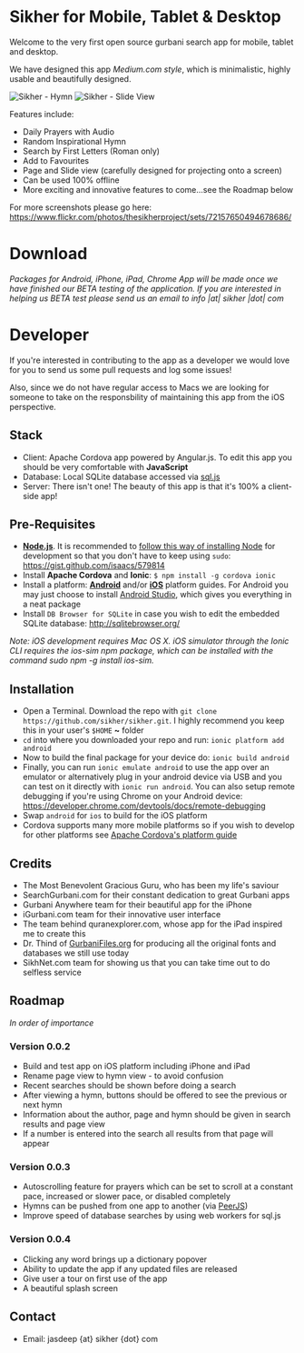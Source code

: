 # Sikher for Mobile, Tablet & Desktop

Welcome to the very first open source gurbani search app for mobile, tablet and desktop.

We have designed this app _Medium.com style_, which is minimalistic, highly usable and beautifully designed.

![Sikher - Hymn](https://farm9.staticflickr.com/8569/15784435493_bd3d336f28.jpg "Sikher - Hymn")
![Sikher - Slide View](https://farm8.staticflickr.com/7306/16404482375_57632035e2.jpg "Sikher - Slide View")

Features include:

* Daily Prayers with Audio
* Random Inspirational Hymn
* Search by First Letters (Roman only)
* Add to Favourites
* Page and Slide view (carefully designed for projecting onto a screen)
* Can be used 100% offline
* More exciting and innovative features to come...see the Roadmap below

For more screenshots please go here: https://www.flickr.com/photos/thesikherproject/sets/72157650494678686/

# Download
_Packages for Android, iPhone, iPad, Chrome App will be made once we have finished our BETA testing of the application. If you are interested in helping us BETA test please send us an email to info |at| sikher |dot| com_

# Developer

If you're interested in contributing to the app as a developer we would love for you to send us some pull requests and log some issues!

Also, since we do not have regular access to Macs we are looking for someone to take on the responsbility of maintaining this app from the iOS perspective.

## Stack
* Client: Apache Cordova app powered by Angular.js. To edit this app you should be very comfortable with **JavaScript**
* Database: Local SQLite database accessed via [sql.js](https://github.com/kripken/sql.js/)
* Server: There isn't one! The beauty of this app is that it's 100% a client-side app!

## Pre-Requisites

* [**Node.js**](http://nodejs.org/). It is recommended to [follow this way of installing Node](https://gist.github.com/isaacs/579814) for development so that you don't have to keep using `sudo`: https://gist.github.com/isaacs/579814
* Install **Apache Cordova** and **Ionic**: `$ npm install -g cordova ionic`
* Install a platform: [**Android**](http://cordova.apache.org/docs/en/4.0.0/guide_platforms_index.md.html#Platform%20Guides) and/or [**iOS**](http://cordova.apache.org/docs/en/4.0.0/guide_platforms_index.md.html#Platform%20Guides) platform guides. For Android you may just choose to install [Android Studio](http://developer.android.com/sdk/index.html), which gives you everything in a neat package
* Install `DB Browser for SQLite` in case you wish to edit the embedded SQLite database: http://sqlitebrowser.org/

_Note: iOS development requires Mac OS X. iOS simulator through the Ionic CLI requires the ios-sim npm package, which can be installed with the command sudo npm -g install ios-sim._

## Installation

* Open a Terminal. Download the repo with `git clone https://github.com/sikher/sikher.git`. I highly recommend you keep this in your user's `$HOME` **~** folder
* `cd` into where you downloaded your repo and run: `ionic platform add android`
* Now to build the final package for your device do: `ionic build android`
* Finally, you can run `ionic emulate android` to use the app over an emulator or alternatively plug in your android device via USB and you can test on it directly with `ionic run android`. You can also setup remote debugging if you're using Chrome on your Android device: https://developer.chrome.com/devtools/docs/remote-debugging
* Swap `android` for `ios` to build for the iOS platform
* Cordova supports many more mobile platforms so if you wish to develop for other platforms see [Apache Cordova's platform guide](http://cordova.apache.org/docs/en/4.0.0/guide_platforms_index.md.html#Platform%20Guides)

## Credits
* The Most Benevolent Gracious Guru, who has been my life's saviour
* SearchGurbani.com for their constant dedication to great Gurbani apps
* Gurbani Anywhere team for their beautiful app for the iPhone
* iGurbani.com team for their innovative user interface
* The team behind quranexplorer.com, whose app for the iPad inspired me to create this
* Dr. Thind of [GurbaniFiles.org](http://www.gurbanifiles.org/) for producing all the original fonts and databases we still use today
* SikhNet.com team for showing us that you can take time out to do selfless service

## Roadmap
_In order of importance_

### Version 0.0.2
* Build and test app on iOS platform including iPhone and iPad
* Rename page view to hymn view - to avoid confusion
* Recent searches should be shown before doing a search
* After viewing a hymn, buttons should be offered to see the previous or next hymn
* Information about the author, page and hymn should be given in search results and page view
* If a number is entered into the search all results from that page will appear

### Version 0.0.3
* Autoscrolling feature for prayers which can be set to scroll at a constant pace, increased or slower pace, or disabled completely
* Hymns can be pushed from one app to another (via [PeerJS](http://peerjs.com/))
* Improve speed of database searches by using web workers for sql.js

### Version 0.0.4
* Clicking any word brings up a dictionary popover
* Ability to update the app if any updated files are released
* Give user a tour on first use of the app
* A beautiful splash screen

## Contact
* Email: jasdeep {at} sikher {dot} com